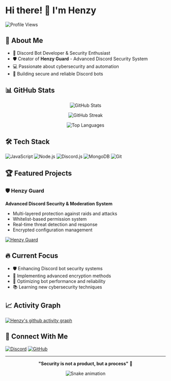 # Hi there! 👋 I'm Henzy

![Profile Views](https://komarev.com/ghpvc/?username=Henzy98&color=blue)

## 🚀 About Me
- 🔐 Discord Bot Developer & Security Enthusiast
- 🛡️ Creator of **Henzy Guard** - Advanced Discord Security System
- 💻 Passionate about cybersecurity and automation
- 🎯 Building secure and reliable Discord bots

## 📊 GitHub Stats

<div align="center">
  
![GitHub Stats](https://github-readme-stats.vercel.app/api?username=Henzy98&show_icons=true&theme=tokyonight&hide_border=true)

![GitHub Streak](https://github-readme-streak-stats.herokuapp.com/?user=Henzy98&theme=tokyonight&hide_border=true)

![Top Languages](https://github-readme-stats.vercel.app/api/top-langs/?username=Henzy98&layout=compact&theme=tokyonight&hide_border=true)

</div>

## 🛠️ Tech Stack

![JavaScript](https://img.shields.io/badge/-JavaScript-F7DF1E?style=flat-square&logo=javascript&logoColor=black)
![Node.js](https://img.shields.io/badge/-Node.js-339933?style=flat-square&logo=node.js&logoColor=white)
![Discord.js](https://img.shields.io/badge/-Discord.js-5865F2?style=flat-square&logo=discord&logoColor=white)
![MongoDB](https://img.shields.io/badge/-MongoDB-47A248?style=flat-square&logo=mongodb&logoColor=white)
![Git](https://img.shields.io/badge/-Git-F05032?style=flat-square&logo=git&logoColor=white)

## 🏆 Featured Projects

### 🛡️ Henzy Guard
**Advanced Discord Security & Moderation System**
- Multi-layered protection against raids and attacks
- Whitelist-based permission system
- Real-time threat detection and response
- Encrypted configuration management

[![Henzy Guard](https://img.shields.io/badge/View%20Project-Henzy%20Guard-blue?style=for-the-badge)](https://github.com/Henzy98/Henzy-Guard)

## 🔥 Current Focus
- 🛡️ Enhancing Discord bot security systems
- 🔐 Implementing advanced encryption methods
- 🚀 Optimizing bot performance and reliability
- 📚 Learning new cybersecurity techniques

## 📈 Activity Graph

[![Henzy's github activity graph](https://github-readme-activity-graph.vercel.app/graph?username=Henzy98&theme=tokyo-night)](https://github.com/Henzy98)

## 🤝 Connect With Me

[![Discord](https://img.shields.io/badge/Discord-5865F2?style=for-the-badge&logo=discord&logoColor=white)](https://discord.gg/your-server)
[![GitHub](https://img.shields.io/badge/GitHub-181717?style=for-the-badge&logo=github&logoColor=white)](https://github.com/Henzy98)

---

<div align="center">
  
**"Security is not a product, but a process"** 🔐

![Snake animation](https://github.com/Henzy98/Henzy98/blob/output/github-contribution-grid-snake.svg)

</div>
